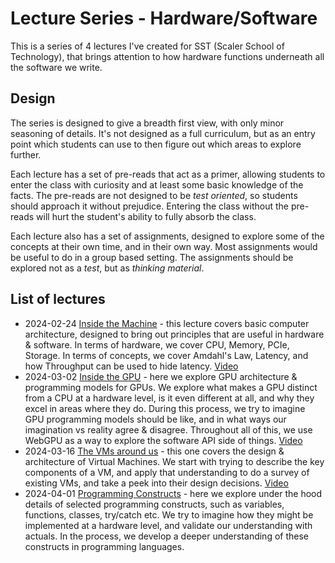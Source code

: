 # Lecture Series - Hardware/Software
This is a series of 4 lectures I've created for SST (Scaler School of Technology), that brings attention to how hardware functions underneath all the software we write.

## Design
The series is designed to give a breadth first view, with only minor seasoning of details. It's not designed as a full curriculum, but as an entry point which students can use to then figure out which areas to explore further.

Each lecture has a set of pre-reads that act as a primer, allowing students to enter the class with curiosity and at least some basic knowledge of the facts. The pre-reads are not designed to be _test oriented_, so students should approach it without prejudice. Entering the class without the pre-reads will hurt the student's ability to fully absorb the class.

Each lecture also has a set of assignments, designed to explore some of the concepts at their own time, and in their own way. Most assignments would be useful to do in a group based setting. The assignments should be explored not as a _test_, but as _thinking material_.

## List of lectures
* 2024-02-24 [Inside the Machine](lecture-1-inside-the-machine) - this lecture covers basic computer architecture, designed to bring out principles that are useful in hardware & software. In terms of hardware, we cover CPU, Memory, PCIe, Storage. In terms of concepts, we cover Amdahl's Law, Latency, and how Throughput can be used to hide latency. [Video](https://youtu.be/_ctfNRwqfls)
* 2024-03-02 [Inside the GPU](lecture-2-inside-the-gpu) - here we explore GPU architecture & programming models for GPUs. We explore what makes a GPU distinct from a CPU at a hardware level, is it even different at all, and why they excel in areas where they do. During this process, we try to imagine GPU programming models should be like, and in what ways our imagination vs reality agree & disagree. Throughout all of this, we use WebGPU as a way to explore the software API side of things. [Video](https://youtu.be/pHD_hTP5_uQ)
* 2024-03-16 [The VMs around us](lecture-3-the-vms-around-us) - this one covers the design & architecture of Virtual Machines. We start with trying to describe the key components of a VM, and apply that understanding to do a survey of existing VMs, and take a peek into their design decisions. [Video](https://youtu.be/9srvmoItiZ0)
* 2024-04-01 [Programming Constructs](lecture-4-programming-constructs) - here we explore under the hood details of selected programming constructs, such as variables, functions, classes, try/catch etc. We try to imagine how they might be implemented at a hardware level, and validate our understanding with actuals. In the process, we develop a deeper understanding of these constructs in programming languages.

